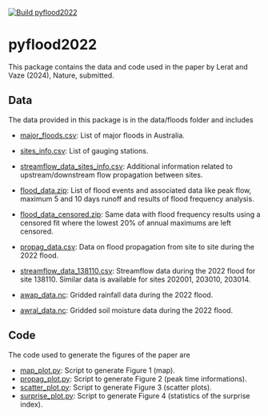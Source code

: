 [![Build pyflood2022](https://github.com/jlerat/pyflood2022/actions/workflows/python-package-conda.yml/badge.svg?branch=master)](https://github.com/jlerat/pyflood2022/actions/workflows/python-package-conda.yml)

# pyflood2022

This package contains the data and code used in the paper 
by Lerat and Vaze (2024), Nature, submitted.

## Data
The data provided in this package is in the data/floods folder and includes
* [major_floods.csv](data/floods/major_floods.csv): List of major floods in
  Australia.  

* [sites_info.csv](data/sites_info.csv): List of gauging stations.

* [streamflow_data_sites_info.csv](data/streamflow_data_sites_info.csv):
  Additional information related to upstream/downstream flow propagation
  between sites.

* [flood_data.zip](data/floods/flood_data.zip): List of flood events and
  associated data like peak flow, maximum 5 and 10 days runoff and results of
  flood frequency analysis.

* [flood_data_censored.zip](data/floods/flood_data_censored.zip): Same data
  with flood frequency results using a censored fit where the lowest 20% of
  annual maximums are left censored.

* [propag_data.csv](data/floods/propag_data.csv): Data on flood propagation
  from site to site during the 2022 flood.

* [streamflow_data_138110.csv](data/floods/streamflow_data_138110.csv): Streamflow data during the 2022 flood for site 138110. Similar data is available for sites 202001, 203010, 203014.

* [awap_data.nc](data/floods/awap_data.nc): Gridded rainfall data during the
  2022 flood.

* [awral_data.nc](data/floods/awral_data.nc): Gridded soil moisture data during the
  2022 flood.

## Code
The code used to generate the figures of the paper are

* [map_plot.py](scripts/map_plot.py): Script to generate Figure 1 (map).
* [propag_plot.py](scripts/propag_plot.py): Script to generate Figure 2 (peak
  time informations).
* [scatter_plot.py](scripts/scatter_plot.py): Script to generate Figure 3 (scatter plots).
* [surprise_plot.py](scripts/surprise_plot.py): Script to generate Figure 4 (statistics of the surprise index).

